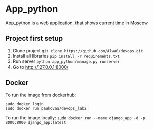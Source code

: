 # App_python
App_python is a web application, that shows current time in Moscow

## Project first setup
1. Clone project
`git clone https://github.com/Alwa0/devops.git`
2. Install all libraries
`pip install -r requirements.txt`
3. Run server
`python app_python/manage.py runserver` 
4. Go to http://127.0.0.1:8000/

## Docker
To run the image from dockerhub:
```
sudo docker login
sudo docker run paukovaa/devops_lab2
```

To run the image locally:
`sudo docker run --name django_app -d -p 8000:8000 django_app:latest`
